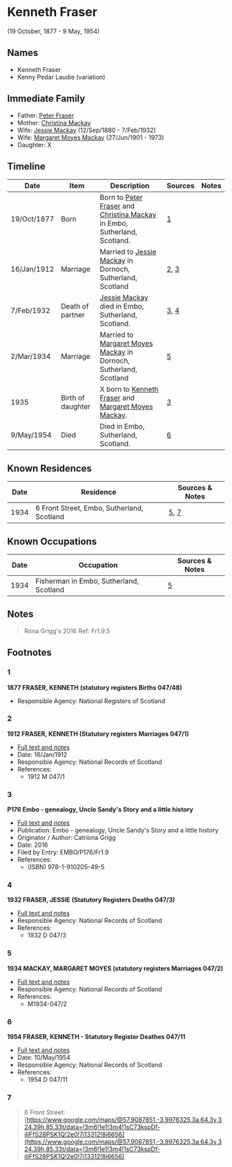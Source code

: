 ﻿---
layout: person
subject_key: i91376191
permalink: /people/i91376191
---

# Kenneth Fraser
(19 October, 1877 - 9 May, 1954)

## Names

* Kenneth Fraser
* Kenny Pedar Laudie (variation)

## Immediate Family

* Father: [Peter Fraser](./@16594334@-peter-fraser-b-d.md)
* Mother: [Christina Mackay](./@10983472@-christina-mackay-b-d.md)
* Wife: [Jessie Mackay](./@32677248@-jessie-mackay-b1880-9-12-d1932-2-7.md) (12/Sep/1880 - 7/Feb/1932)
* Wife: [Margaret Moyes Mackay](./@178005@-margaret-moyes-mackay-b1901-6-27-d1973.md) (27/Jun/1901 - 1973)
* Daughter: X

## Timeline

Date | Item | Description | Sources | Notes
---|---|---|---|---
19/Oct/1877 | Born | Born to [Peter Fraser](./@16594334@-peter-fraser-b-d.md) and [Christina Mackay](./@10983472@-christina-mackay-b-d.md) in Embo, Sutherland, Scotland. | [1](#1) | 
16/Jan/1912 | Marriage | Married to [Jessie Mackay](./@32677248@-jessie-mackay-b1880-9-12-d1932-2-7.md) in Dornoch, Sutherland, Scotland | [2](#2), [3](#3) | 
7/Feb/1932 | Death of partner | [Jessie Mackay](./@32677248@-jessie-mackay-b1880-9-12-d1932-2-7.md) died in Embo, Sutherland, Scotland. | [3](#3), [4](#4) | 
2/Mar/1934 | Marriage | Married to [Margaret Moyes Mackay](./@178005@-margaret-moyes-mackay-b1901-6-27-d1973.md) in Dornoch, Sutherland, Scotland | [5](#5) | 
1935 | Birth of daughter | X born to [Kenneth Fraser](./@91376191@-kenneth-fraser-b1877-10-19-d1954-5-9.md) and [Margaret Moyes Mackay](./@178005@-margaret-moyes-mackay-b1901-6-27-d1973.md). | [3](#3) | 
9/May/1954 | Died | Died in Embo, Sutherland, Scotland. | [6](#6) | 

## Known Residences

Date | Residence | Sources & Notes
---|---|---
1934 | 6 Front Street, Embo, Sutherland, Scotland | [5](#5), [7](#7)

## Known Occupations

Date | Occupation | Sources & Notes
---|---|---
1934 | Fisherman in Embo, Sutherland, Scotland | [5](#5)

## Notes

> Rona Grigg's 2016 Ref: Fr1.9.5
>


## Footnotes

### 1

**1877 FRASER, KENNETH (statutory registers Births 047/48)**

* Responsible Agency: National Registers of Scotland

### 2

**1912 FRASER, KENNETH (Statutory registers Marriages 047/1)**

* [Full text and notes](../sources/@36614354@-1912-fraser,-kenneth-statutory-registers-marriages-047-1-.md)
* Date: 16/Jan/1912
* Responsible Agency: National Records of Scotland
* References: 
  * 1912 M 047/1

### 3

**P176 Embo - genealogy, Uncle Sandy's Story and a little history**

* [Full text and notes](../sources/@93618561@-p176-embo-genealogy,-uncle-sandy's-story-and-a-little-history.md)
* Publication: Embo - genealogy, Uncle Sandy's Story and a little history
* Originator / Author: Catriona Grigg
* Date: 2016
* Filed by Entry: EMBO/P176/Fr1.9
* References: 
  * (ISBN) 978-1-910205-49-5

### 4

**1932 FRASER, JESSIE (Statutory Registers Deaths 047/3)**

* [Full text and notes](../sources/@43680368@-1932-fraser,-jessie-statutory-registers-deaths-047-3-.md)
* Responsible Agency: National Records of Scotland
* References: 
  * 1932 D 047/3

### 5

**1934 MACKAY, MARGARET MOYES (statutory registers Marriages 047/2)**

* [Full text and notes](../sources/@97432860@-1934-mackay,-margaret-moyes-statutory-registers-marriages-047-2-.md)
* Responsible Agency: National Records of Scotland
* References: 
  * M1934-047/2

### 6

**1954 FRASER, KENNETH - Statutory Register Deathes 047/11**

* [Full text and notes](../sources/@40830664@-1954-fraser,-kenneth-statutory-register-deathes-047-11.md)
* Date: 10/May/1954
* Responsible Agency: National Records of Scotland
* References: 
  * 1954 D 047/11

### 7

> 6 Front Street: [https://www.google.com/maps/@57.9087851,-3.9976325,3a,64.3y,324.39h,85.33t/data=!3m6!1e1!3m4!1sC73kspDf-iIiFfS28PSK1Q!2e0!7i13312!8i6656](https://www.google.com/maps/@57.9087851,-3.9976325,3a,64.3y,324.39h,85.33t/data=!3m6!1e1!3m4!1sC73kspDf-iIiFfS28PSK1Q!2e0!7i13312!8i6656)
>


